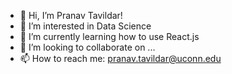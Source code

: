 - 👋 Hi, I’m Pranav Tavildar!
- 👀 I’m interested in Data Science
- 🌱 I’m currently learning how to use React.js
- 💞️ I’m looking to collaborate on ...
- 📫 How to reach me: pranav.tavildar@uconn.edu

<!---
PranavTavildar1/PranavTavildar1 is a ✨ special ✨ repository because its `README.md` (this file) appears on your GitHub profile.
You can click the Preview link to take a look at your changes.
--->
